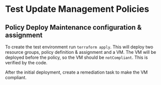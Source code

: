 # Test Update Management Policies

## Policy Deploy Maintenance configuration & assignment

To create the test environment run `terraform apply`. This will deploy two resource groups, policy definition & assignment and a VM. The VM will be deployed before the policy, so the VM should be `notCompliant`. This is verified by the code. 

After the initial deployment, create a remediation task to make the VM compliant.